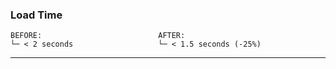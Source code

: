 ### Load Time

```
BEFORE:                          AFTER:
└─ < 2 seconds                   └─ < 1.5 seconds (-25%)
```

---
